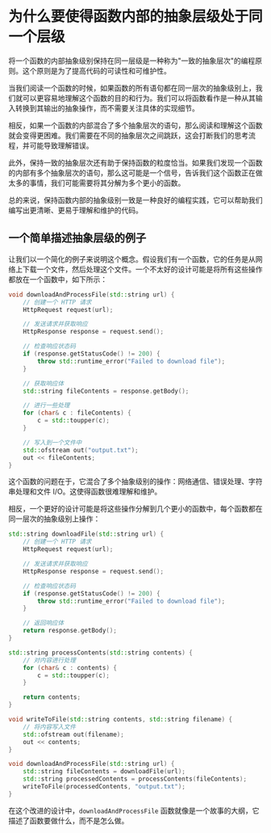 # 为什么要使得函数内部的抽象层级处于同一个层级

将一个函数的内部抽象级别保持在同一层级是一种称为"一致的抽象层次"的编程原则。这个原则是为了提高代码的可读性和可维护性。

当我们阅读一个函数的时候，如果函数的所有语句都在同一层次的抽象级别上，我们就可以更容易地理解这个函数的目的和行为。我们可以将函数看作是一种从其输入转换到其输出的抽象操作，而不需要关注具体的实现细节。

相反，如果一个函数的内部混合了多个抽象层次的语句，那么阅读和理解这个函数就会变得更困难。我们需要在不同的抽象层次之间跳跃，这会打断我们的思考流程，并可能导致理解错误。

此外，保持一致的抽象层次还有助于保持函数的粒度恰当。如果我们发现一个函数的内部有多个抽象层次的语句，那么这可能是一个信号，告诉我们这个函数正在做太多的事情，我们可能需要将其分解为多个更小的函数。

总的来说，保持函数内部的抽象级别一致是一种良好的编程实践，它可以帮助我们编写出更清晰、更易于理解和维护的代码。

## 一个简单描述抽象层级的例子

让我们以一个简化的例子来说明这个概念。假设我们有一个函数，它的任务是从网络上下载一个文件，然后处理这个文件。一个不太好的设计可能是将所有这些操作都放在一个函数中，如下所示：

```cpp
void downloadAndProcessFile(std::string url) {
    // 创建一个 HTTP 请求
    HttpRequest request(url);

    // 发送请求并获取响应
    HttpResponse response = request.send();

    // 检查响应状态码
    if (response.getStatusCode() != 200) {
        throw std::runtime_error("Failed to download file");
    }

    // 获取响应体
    std::string fileContents = response.getBody();

    // 进行一些处理
    for (char& c : fileContents) {
        c = std::toupper(c);
    }

    // 写入到一个文件中
    std::ofstream out("output.txt");
    out << fileContents;
}
```

这个函数的问题在于，它混合了多个抽象级别的操作：网络通信、错误处理、字符串处理和文件 I/O。这使得函数很难理解和维护。

相反，一个更好的设计可能是将这些操作分解到几个更小的函数中，每个函数都在同一层次的抽象级别上操作：

```cpp
std::string downloadFile(std::string url) {
    // 创建一个 HTTP 请求
    HttpRequest request(url);

    // 发送请求并获取响应
    HttpResponse response = request.send();

    // 检查响应状态码
    if (response.getStatusCode() != 200) {
        throw std::runtime_error("Failed to download file");
    }

    // 返回响应体
    return response.getBody();
}

std::string processContents(std::string contents) {
    // 对内容进行处理
    for (char& c : contents) {
        c = std::toupper(c);
    }

    return contents;
}

void writeToFile(std::string contents, std::string filename) {
    // 将内容写入文件
    std::ofstream out(filename);
    out << contents;
}

void downloadAndProcessFile(std::string url) {
    std::string fileContents = downloadFile(url);
    std::string processedContents = processContents(fileContents);
    writeToFile(processedContents, "output.txt");
}
```

在这个改进的设计中，`downloadAndProcessFile` 函数就像是一个故事的大纲，它描述了函数要做什么，而不是怎么做。

